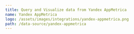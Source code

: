 ```yaml
---
title: Query and Visualize data from Yandex AppMetrica
name: Yandex AppMetrica
logo: /assets/images/integrations/yandex-appmetrica.png
path: /data-source/yandex-appmetrica
---
```

